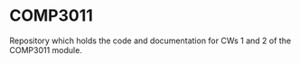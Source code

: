 # COMP3011
Repository which holds the code and documentation for CWs 1 and 2 of the COMP3011 module.
